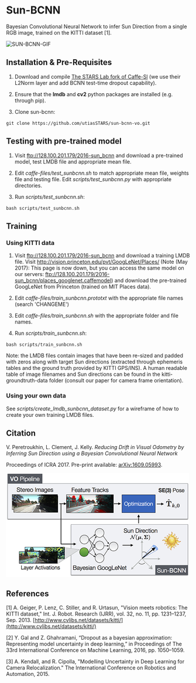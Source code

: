 # Sun-BCNN
Bayesian Convolutional Neural Network to infer Sun Direction from a single RGB image, trained on the KITTI dataset [1].

![SUN-BCNN-GIF](https://media.giphy.com/media/Yf4g34bMPrq24/giphy.gif)

## Installation & Pre-Requisites

1. Download and compile [The STARS Lab fork of Caffe-Sl](https://github.com/utiasSTARS/caffe-sl) (we use their L2Norm layer and add BCNN test-time dropout capability).

2. Ensure that the **lmdb** and **cv2** python packages are installed (e.g. through pip).

3. Clone sun-bcnn:
```
git clone https://github.com/utiasSTARS/sun-bcnn-vo.git
```

## Testing with pre-trained model
1. Visit ftp://128.100.201.179/2016-sun_bcnn and download a pre-trained model, test LMDB file and appropriate mean file.

2. Edit *caffe-files/test_sunbcnn.sh* to match appropriate mean file, weights file and testing file.  Edit *scripts/test_sunbcnn.py* with appropriate directories.

3. Run *scripts/test_sunbcnn.sh*:
```
bash scripts/test_sunbcnn.sh
```

## Training
### Using KITTI data
1. Visit ftp://128.100.201.179/2016-sun_bcnn and download a training LMDB file. Visit http://vision.princeton.edu/pvt/GoogLeNet/Places/ (Note (May 2017): This page is now down, but you can access the same model on our servers: ftp://128.100.201.179/2016-sun_bcnn/places_googlenet.caffemodel) and download the pre-trained GoogLeNet from Princeton (trained on MIT Places data).

2. Edit *caffe-files/train_sunbcnn.prototxt* with the appropriate file names (search 'CHANGEME')

3. Edit *caffe-files/train_sunbcnn.sh* with the appropriate folder and file names.

4. Run *scripts/train_sunbcnn.sh*:
```
bash scripts/train_sunbcnn.sh
```

Note: the LMDB files contain images that have been re-sized and padded with zeros along with target Sun directions (extracted through ephemeris tables and the ground truth provided by KITTI GPS/INS). A human readable table of image filenames and Sun directions can be found in the kitti-groundtruth-data folder (consult our paper for camera frame orientation).

### Using your own data
See *scripts/create_lmdb_sunbcnn_dataset.py* for a wireframe of how to create your own training LMDB files.

##  Citation
V. Peretroukhin, L. Clement, J. Kelly.
*Reducing Drift in Visual Odometry by Inferring Sun Direction using a Bayesian Convolutional Neural Network*

Proceedings of ICRA 2017. Pre-print available: [arXiv:1609.05993](http://arxiv.org/abs/1609.05993).

![SUN-BCNN](sun-bcnn.png)

##  References
[1] A. Geiger, P. Lenz, C. Stiller, and R. Urtasun, "Vision meets robotics: The KITTI dataset," Int. J. Robot. Research (IJRR), vol. 32, no. 11, pp. 1231–1237, Sep. 2013. [http://www.cvlibs.net/datasets/kitti/](http://www.cvlibs.net/datasets/kitti/)

[2] Y. Gal and Z. Ghahramani, “Dropout as a bayesian approximation: Representing model uncertainty in deep learning,” in Proceedings of The 33rd International Conference on Machine Learning, 2016, pp. 1050–1059.

[3] A. Kendall, and R. Cipolla, "Modelling Uncertainty in Deep Learning for Camera Relocalization." The International Conference on Robotics and Automation, 2015.
